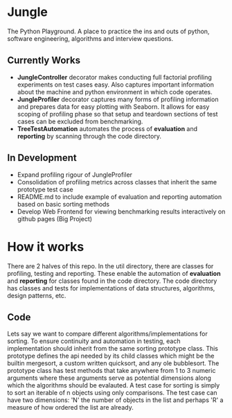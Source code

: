 # Jungle
The Python Playground. A place to practice the ins and outs of python, software engineering, algorithms and interview questions.


## Currently Works
* **JungleController** decorator makes conducting full factorial profiling experiments on test cases easy. Also captures important information about the machine and python environment in which code operates.
* **JungleProfiler** decorator captures many forms of profiling information and prepares data for easy plotting with Seaborn. It allows for easy scoping of profiling phase so that setup and teardown sections of test cases can be excluded from benchmarking.
* **TreeTestAutomation** automates the process of **evaluation** and **reporting** by scanning through the code directory.

## In Development
* Expand profiling rigour of JungleProfiler
* Consolidation of profiling metrics across classes that inherit the same prototype test case
* README.md to include example of evaluation and reporting automation based on basic sorting methods
* Develop Web Frontend for viewing benchmarking results interactively on github pages (Big Project)



# How it works
There are 2 halves of this repo. In the util directory, there are classes for profiling, testing and reporting. These enable the automation of **evaluation** and **reporting** for classes found in the code directory. The code directory has classes and tests for implementations of data structures, algorithms, design patterns, etc.

## Code
Lets say we want to compare different algorithms/implementations for sorting. To ensure continuity and automation in testing, each implementation should inherit from the same sorting prototype class. This prototype defines the api needed by its child classes which might be the builtin mergesort, a custom written quicksort, and any ole bubblesort. The prototype class has test methods that take anywhere from 1 to 3 numeric arguments where these arguments serve as potential dimensions along which the algorithms should be evalauted. A test case for sorting is simply to sort an iterable of n objects using only comparisons. The test case can have two dimensions: 'N' the number of objects in the list and perhaps 'R' a measure of how ordered the list are already.



